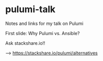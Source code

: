 # pulumi-talk
Notes and links for my talk on Pulumi


First slide: Why Pulumi vs. Ansible?

Ask stackshare.io!! 

--> https://stackshare.io/pulumi/alternatives